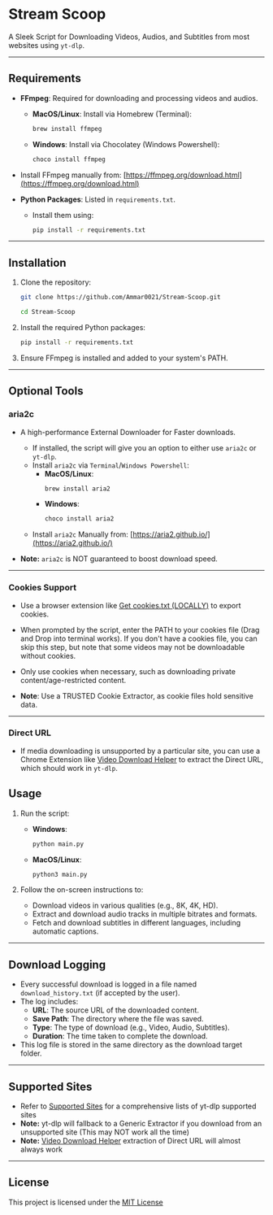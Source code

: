 # Stream Scoop

A Sleek Script for Downloading Videos, Audios, and Subtitles from most websites using `yt-dlp`.

---

## Requirements

- **FFmpeg**: Required for downloading and processing videos and audios.

  - **MacOS/Linux**: Install via Homebrew (Terminal):
    ```sh
    brew install ffmpeg
    ```
  - **Windows**: Install via Chocolatey (Windows Powershell):
    ```sh
    choco install ffmpeg
    ```
- Install FFmpeg manually from: [https://ffmpeg.org/download.html](https://ffmpeg.org/download.html)

- **Python Packages**: Listed in `requirements.txt`.
  - Install them using:
    ```sh
    pip install -r requirements.txt
    ```

---

## Installation

1. Clone the repository:
    ```sh
    git clone https://github.com/Ammar0021/Stream-Scoop.git
    ```
    ```sh
    cd Stream-Scoop
    ```

2. Install the required Python packages:
    ```sh
    pip install -r requirements.txt
    ```

3. Ensure FFmpeg is installed and added to your system's PATH.

---

## Optional Tools

### aria2c
- A high-performance External Downloader for Faster downloads.
  - If installed, the script will give you an option to either use `aria2c` or `yt-dlp`.
  - Install `aria2c` via `Terminal`/`Windows Powershell`:
    - **MacOS/Linux**:
      ```sh
      brew install aria2
      ```
    - **Windows**:
      ```sh
      choco install aria2
      ```
  - Install `aria2c` Manually from: [https://aria2.github.io/](https://aria2.github.io/)

- **Note:** `aria2c` is NOT guaranteed to boost download speed.

---

### Cookies Support
- Use a browser extension like [Get cookies.txt (LOCALLY)](https://chromewebstore.google.com/detail/get-cookiestxt-locally/cclelndahbckbenkjhflpdbgdldlbecc) to export cookies.
- When prompted by the script, enter the PATH to your cookies file (Drag and Drop into terminal works). If you don't have a cookies file, you can skip this step, but note that some videos may not be downloadable without cookies.
- Only use cookies when necessary, such as downloading private content/age-restricted content.

- **Note**: Use a TRUSTED Cookie Extractor, as cookie files hold sensitive data.

---

### Direct URL
- If media downloading is unsupported by a particular site, you can use a Chrome Extension like [Video Download Helper](https://chromewebstore.google.com/detail/video-downloadhelper/lmjnegcaeklhafolokijcfjliaokphfk) to extract the Direct URL, which should work in `yt-dlp`.

## Usage

1. Run the script:
    - **Windows**:
      ```sh
      python main.py
      ```
    - **MacOS/Linux**:
      ```sh
      python3 main.py
      ```

2. Follow the on-screen instructions to:
    - Download videos in various qualities (e.g., 8K, 4K, HD).
    - Extract and download audio tracks in multiple bitrates and formats.
    - Fetch and download subtitles in different languages, including automatic captions.

--- 

## Download Logging

- Every successful download is logged in a file named `download_history.txt` (if accepted by the user).
- The log includes:
  - **URL**: The source URL of the downloaded content.
  - **Save Path**: The directory where the file was saved.
  - **Type**: The type of download (e.g., Video, Audio, Subtitles).
  - **Duration**: The time taken to complete the download.
- This log file is stored in the same directory as the download target folder.

---

## Supported Sites

- Refer to [Supported Sites](https://github.com/yt-dlp/yt-dlp/blob/master/supportedsites.md) for a comprehensive lists of yt-dlp supported sites 
- **Note:** yt-dlp will fallback to a Generic Extractor if you download from an unsupported site (This may NOT work all the time)
- **Note:** [Video Download Helper](https://chromewebstore.google.com/detail/video-downloadhelper/lmjnegcaeklhafolokijcfjliaokphfk) extraction of Direct URL will almost always work

---

## License

This project is licensed under the [MIT License](LICENSE)
